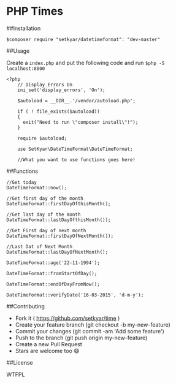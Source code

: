 PHP Times
==========
##Installation
	
	$composer require "setkyar/datetimeformat": "dev-master"

##Usage

Create a `index.php` and put the following code and run `$php -S localhost:8000`

	<?php
		// Display Errors On
		ini_set('display_errors', 'On');

		$autoload = __DIR__.'/vendor/autoload.php';

		if ( ! file_exists($autoload))
		{
		  exit("Need to run \"composer install\"!");
		}

		require $autoload;

		use SetKyar\DateTimeFormat\DateTimeFormat;
		
		//What you want to use functions goes here!

##Functions

	//Get today
	DateTimeFormat::now();

	//Get first day of the month 
	DateTimeFormat::firstDayOfthisMonth();

	//Get last day of the month 
	DateTimeFormat::lastDayOfthisMonth());

	//Get First day of next month 		
	DateTimeFormat::firstDayOfNextMonth());

	//Last Dat of Next Month
	DateTimeFormat::lastDayOfNextMonth();

	DateTimeFormat::age('22-11-1994');

	DateTimeFormat::fromStartOfDay();

	DateTimeFormat::endOfDayFromNow();

	DateTimeFormat::verifyDate('16-03-2015', 'd-m-y');

##Contributing

- Fork it ( https://github.com/setkyar/time )
- Create your feature branch (git checkout -b my-new-feature)
- Commit your changes (git commit -am 'Add some feature')
- Push to the branch (git push origin my-new-feature)
- Create a new Pull Request
- Stars are welcome too :smile:

##License

WTFPL